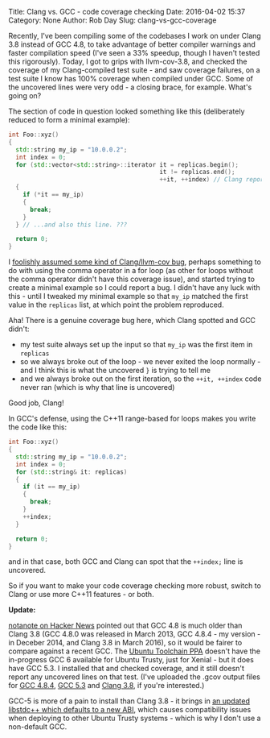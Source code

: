 Title: Clang vs. GCC - code coverage checking
Date: 2016-04-02 15:37
Category: None
Author: Rob Day
Slug: clang-vs-gcc-coverage

Recently, I've been compiling some of the codebases I work on under Clang 3.8 instead of GCC 4.8, to take advantage of better compiler warnings and faster compilation speed (I've seen a 33% speedup, though I haven't tested this rigorously). Today, I got to grips with llvm-cov-3.8, and checked the coverage of my Clang-compiled test suite - and saw coverage failures, on a test suite I know has 100% coverage when compiled under GCC. Some of the uncovered lines were very odd - a closing brace, for example. What's going on?

The section of code in question looked something like this (deliberately reduced to form a minimal example):

```c++
int Foo::xyz()
{
  std::string my_ip = "10.0.0.2";
  int index = 0;
  for (std::vector<std::string>::iterator it = replicas.begin();
                                          it != replicas.end();
                                          ++it, ++index) // Clang reports this line as uncovered...
  {
    if (*it == my_ip)
    {
      break;
    }
  } // ...and also this line. ???

  return 0;
}
```

I [foolishly assumed some kind of Clang/llvm-cov bug](http://blog.codinghorror.com/the-first-rule-of-programming-its-always-your-fault/), perhaps something to do with using the comma operator in a for loop (as other for loops without the comma operator didn't have this coverage issue), and started trying to create a minimal example so I could report a bug. I didn't have any luck with this - until I tweaked my minimal example so that `my_ip` matched the first value in the `replicas` list, at which point the problem reproduced.

Aha! There is a genuine coverage bug here, which Clang spotted and GCC didn't:

- my test suite always set up the input so that `my_ip` was the first item in `replicas`
- so we always broke out of the loop - we never exited the loop normally - and I think this is what the uncovered `}` is trying to tell me
- and we always broke out on the first iteration, so the `++it, ++index` code never ran (which is why that line is uncovered)

Good job, Clang!

In GCC's defense, using the C++11 range-based for loops makes you write the code like this:

```c++
int Foo::xyz()
{
  std::string my_ip = "10.0.0.2";
  int index = 0;
  for (std::string& it: replicas)
  {
    if (it == my_ip)
    {
      break;
    }
    ++index;
  }

  return 0;
}
```

and in that case, both GCC and Clang can spot that the `++index;` line is uncovered.

So if you want to make your code coverage checking more robust, switch to Clang or use more C++11 features - or both.

**Update:**

[notanote on Hacker News](https://news.ycombinator.com/item?id=11412653) pointed out that GCC 4.8 is much older than Clang 3.8 (GCC 4.8.0 was released in March 2013, GCC 4.8.4 - my version - in Deceber 2014, and Clang 3.8 in March 2016), so it would be fairer to compare against a recent GCC. The [Ubuntu Toolchain PPA](https://launchpad.net/~ubuntu-toolchain-r/+archive/ubuntu/test) doesn't have the in-progress GCC 6 available for Ubuntu Trusty, just for Xenial - but it does have GCC 5.3. I installed that and checked coverage, and it still doesn't report any uncovered lines on that test. (I've uploaded the .gcov output files for [GCC 4.8.4](/static/clang-minimal-coverage-example1.cpp.gcc4-gcov.txt), [GCC 5.3](/static/clang-minimal-coverage-example1.cpp.gcc5-gcov.txt) and [Clang 3.8](/static/clang-minimal-coverage-example1.cpp.clang-gcov.txt), if you're interested.)

GCC-5 is more of a pain to install than Clang 3.8 - it brings in [an updated libstdc++ which defaults to a new ABI](https://gcc.gnu.org/onlinedocs/libstdc++/manual/using_dual_abi.html), which causes compatibility issues when deploying to other Ubuntu Trusty systems - which is why I don't use a non-default GCC.
